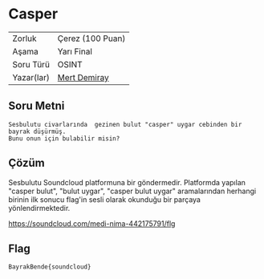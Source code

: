 # Casper
 |    |  |
 | ------------- |-------------|
 | Zorluk        | Çerez (100 Puan)|
 | Aşama         | Yarı Final   |
 | Soru Türü     | OSINT |
 | Yazar(lar)    | [Mert Demiray](https://github.com/mertdemiray) |
## Soru Metni

```
Sesbulutu civarlarında  gezinen bulut "casper" uygar cebinden bir bayrak düşürmüş.
Bunu onun için bulabilir misin?
```

## Çözüm

Sesbulutu Soundcloud platformuna bir göndermedir. Platformda yapılan "casper bulut", "bulut uygar", "casper bulut uygar" aramalarından herhangi birinin ilk sonucu flag'in sesli olarak okunduğu bir parçaya yönlendirmektedir.

https://soundcloud.com/medi-nima-442175791/flg


## Flag

```
BayrakBende{soundcloud}
```
